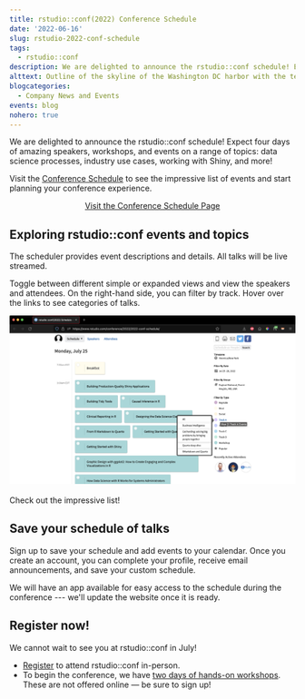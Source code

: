 ```yaml
---
title: rstudio::conf(2022) Conference Schedule
date: '2022-06-16'
slug: rstudio-2022-conf-schedule
tags:
  - rstudio::conf
description: We are delighted to announce the rstudio::conf schedule! Expect four days of amazing speakers, workshops, and events.
alttext: Outline of the skyline of the Washington DC harbor with the text Don't miss the talks at rstudio conf 2022, Washington, D.C. July 25 to 28th.
blogcategories:
  - Company News and Events
events: blog
nohero: true
---
```


We are delighted to announce the rstudio::conf schedule!  Expect four days of amazing speakers, workshops, and events on a range of topics: data science processes, industry use cases, working with Shiny, and more!

Visit the <a href="https://rstd.io/conf-sched-2022" target = "_blank">Conference Schedule</a> to see the impressive list of events and start planning your conference experience.

<center>
<a class="btn btn-primary" href="https://rstd.io/conf-sched-2022" target="_blank">Visit the Conference Schedule Page</a>
</center>

## Exploring rstudio::conf events and topics

The scheduler provides event descriptions and details. All talks will be live streamed.

Toggle between different simple or expanded views and view the speakers and attendees. On the right-hand side, you can filter by track. Hover over the links to see categories of talks.

<img src="images/img1.png" alt="Screenshot of conference schedule with list of talks on the left-hand side and filters by type on the left-hand side. Hovering over Track A shows the different events under that event.">
<br>
<br>
Check out the impressive list!

## Save your schedule of talks

Sign up to save your schedule and add events to your calendar. Once you create an account, you can complete your profile, receive email announcements, and save your custom schedule.

We will have an app available for easy access to the schedule during the conference --- we'll update the website once it is ready.

## Register now!

We cannot wait to see you at rstudio::conf in July!

* <a href="https://www.rstudio.com/conference/" target = "_blank">Register</a> to attend rstudio::conf in-person.
* To begin the conference, we have <a href="https://www.rstudio.com/conference/2022/2022-conf-workshops-pricing/" target = "_blank">two days of hands-on workshops</a>. These are not offered online — be sure to sign up!
